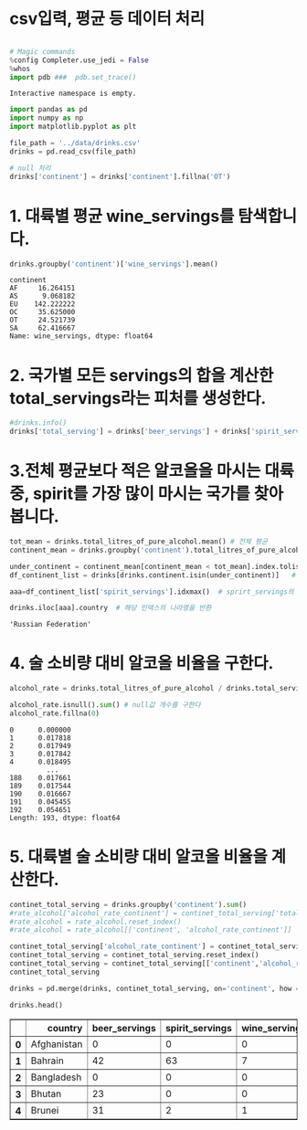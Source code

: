 # csv입력, 평균 등 데이터 처리


```python

# Magic commands
%config Completer.use_jedi = False
%whos
import pdb ###  pdb.set_trace()
```

    Interactive namespace is empty.
    


```python
import pandas as pd
import numpy as np
import matplotlib.pyplot as plt

file_path = '../data/drinks.csv'
drinks = pd.read_csv(file_path)

# null 처리
drinks['continent'] = drinks['continent'].fillna('OT')
```

# 1. 대륙별 평균 wine_servings를 탐색합니다.


```python
drinks.groupby('continent')['wine_servings'].mean()
```




    continent
    AF     16.264151
    AS      9.068182
    EU    142.222222
    OC     35.625000
    OT     24.521739
    SA     62.416667
    Name: wine_servings, dtype: float64



# 2. 국가별 모든 servings의 합을 계산한 total_servings라는 피처를 생성한다.



```python
#drinks.info()
drinks['total_serving'] = drinks['beer_servings'] + drinks['spirit_servings']+ drinks['wine_servings']
```

# 3.전체 평균보다 적은 알코올을 마시는 대륙 중, spirit를 가장 많이 마시는 국가를 찾아봅니다.




```python
tot_mean = drinks.total_litres_of_pure_alcohol.mean() # 전체 평균
continent_mean = drinks.groupby('continent').total_litres_of_pure_alcohol.mean() #대륙별 알코올 평균

under_continent = continent_mean[continent_mean < tot_mean].index.tolist() # 전체평균보다 적은 대륙 
df_continent_list = drinks[drinks.continent.isin(under_continent)]   # isin은 해당 내용이 포함된 df를 반환

aaa=df_continent_list['spirit_servings'].idxmax()  # sprirt_servings의 제일큰 인덱스 반환

drinks.iloc[aaa].country  # 해당 인덱스의 나라명을 반환
```




    'Russian Federation'



# 4. 술 소비량 대비 알코올 비율을 구한다.


```python
alcohol_rate = drinks.total_litres_of_pure_alcohol / drinks.total_serving

alcohol_rate.isnull().sum() # null값 개수를 구한다
alcohol_rate.fillna(0)
```




    0      0.000000
    1      0.017818
    2      0.017949
    3      0.017842
    4      0.018495
             ...   
    188    0.017661
    189    0.017544
    190    0.016667
    191    0.045455
    192    0.054651
    Length: 193, dtype: float64



# 5. 대륙별 술 소비량 대비 알코올 비율을 계산한다.


```python
continet_total_serving = drinks.groupby('continent').sum()
#rate_alcohol['alcohol_rate_continent'] = continet_total_serving['total_litres_of_pure_alcohol'] / continet_total_serving['total_serving']
#rate_alcohol = rate_alcohol.reset_index()
#rate_alcohol = rate_alcohol[['continent', 'alcohol_rate_continent']]

continet_total_serving['alcohol_rate_continent'] = continet_total_serving['total_litres_of_pure_alcohol'] / continet_total_serving['total_serving']
continet_total_serving = continet_total_serving.reset_index()
continet_total_serving = continet_total_serving[['continent','alcohol_rate_continent']]  # 특정 컬럼만 추출하여 저장
continet_total_serving

drinks = pd.merge(drinks, continet_total_serving, on='continent', how = 'outer')   # 기존 df에 신규 컬럼 추가하여 데이터 

drinks.head()
```




<div>
<style scoped>
    .dataframe tbody tr th:only-of-type {
        vertical-align: middle;
    }

    .dataframe tbody tr th {
        vertical-align: top;
    }

    .dataframe thead th {
        text-align: right;
    }
</style>
<table border="1" class="dataframe">
  <thead>
    <tr style="text-align: right;">
      <th></th>
      <th>country</th>
      <th>beer_servings</th>
      <th>spirit_servings</th>
      <th>wine_servings</th>
      <th>total_litres_of_pure_alcohol</th>
      <th>continent</th>
      <th>total_serving</th>
      <th>alcohol_rate_continent</th>
    </tr>
  </thead>
  <tbody>
    <tr>
      <th>0</th>
      <td>Afghanistan</td>
      <td>0</td>
      <td>0</td>
      <td>0</td>
      <td>0.0</td>
      <td>AS</td>
      <td>0</td>
      <td>0.020293</td>
    </tr>
    <tr>
      <th>1</th>
      <td>Bahrain</td>
      <td>42</td>
      <td>63</td>
      <td>7</td>
      <td>2.0</td>
      <td>AS</td>
      <td>112</td>
      <td>0.020293</td>
    </tr>
    <tr>
      <th>2</th>
      <td>Bangladesh</td>
      <td>0</td>
      <td>0</td>
      <td>0</td>
      <td>0.0</td>
      <td>AS</td>
      <td>0</td>
      <td>0.020293</td>
    </tr>
    <tr>
      <th>3</th>
      <td>Bhutan</td>
      <td>23</td>
      <td>0</td>
      <td>0</td>
      <td>0.4</td>
      <td>AS</td>
      <td>23</td>
      <td>0.020293</td>
    </tr>
    <tr>
      <th>4</th>
      <td>Brunei</td>
      <td>31</td>
      <td>2</td>
      <td>1</td>
      <td>0.6</td>
      <td>AS</td>
      <td>34</td>
      <td>0.020293</td>
    </tr>
  </tbody>
</table>
</div>


